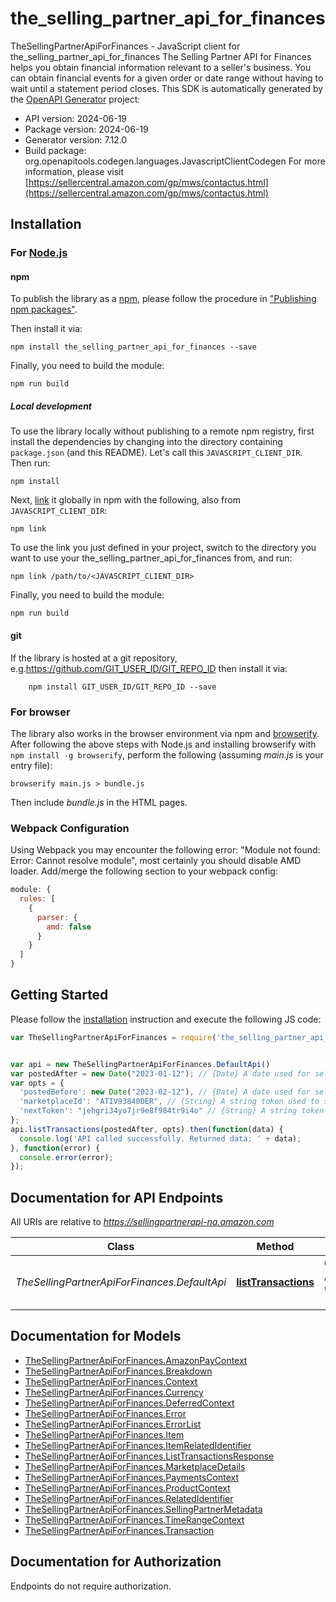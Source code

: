 # the_selling_partner_api_for_finances

TheSellingPartnerApiForFinances - JavaScript client for the_selling_partner_api_for_finances
The Selling Partner API for Finances helps you obtain financial information relevant to a seller's business. You can obtain financial events for a given order or date range without having to wait until a statement period closes.
This SDK is automatically generated by the [OpenAPI Generator](https://openapi-generator.tech) project:

- API version: 2024-06-19
- Package version: 2024-06-19
- Generator version: 7.12.0
- Build package: org.openapitools.codegen.languages.JavascriptClientCodegen
For more information, please visit [https://sellercentral.amazon.com/gp/mws/contactus.html](https://sellercentral.amazon.com/gp/mws/contactus.html)

## Installation

### For [Node.js](https://nodejs.org/)

#### npm

To publish the library as a [npm](https://www.npmjs.com/), please follow the procedure in ["Publishing npm packages"](https://docs.npmjs.com/getting-started/publishing-npm-packages).

Then install it via:

```shell
npm install the_selling_partner_api_for_finances --save
```

Finally, you need to build the module:

```shell
npm run build
```

##### Local development

To use the library locally without publishing to a remote npm registry, first install the dependencies by changing into the directory containing `package.json` (and this README). Let's call this `JAVASCRIPT_CLIENT_DIR`. Then run:

```shell
npm install
```

Next, [link](https://docs.npmjs.com/cli/link) it globally in npm with the following, also from `JAVASCRIPT_CLIENT_DIR`:

```shell
npm link
```

To use the link you just defined in your project, switch to the directory you want to use your the_selling_partner_api_for_finances from, and run:

```shell
npm link /path/to/<JAVASCRIPT_CLIENT_DIR>
```

Finally, you need to build the module:

```shell
npm run build
```

#### git

If the library is hosted at a git repository, e.g.https://github.com/GIT_USER_ID/GIT_REPO_ID
then install it via:

```shell
    npm install GIT_USER_ID/GIT_REPO_ID --save
```

### For browser

The library also works in the browser environment via npm and [browserify](http://browserify.org/). After following
the above steps with Node.js and installing browserify with `npm install -g browserify`,
perform the following (assuming *main.js* is your entry file):

```shell
browserify main.js > bundle.js
```

Then include *bundle.js* in the HTML pages.

### Webpack Configuration

Using Webpack you may encounter the following error: "Module not found: Error:
Cannot resolve module", most certainly you should disable AMD loader. Add/merge
the following section to your webpack config:

```javascript
module: {
  rules: [
    {
      parser: {
        amd: false
      }
    }
  ]
}
```

## Getting Started

Please follow the [installation](#installation) instruction and execute the following JS code:

```javascript
var TheSellingPartnerApiForFinances = require('the_selling_partner_api_for_finances');


var api = new TheSellingPartnerApiForFinances.DefaultApi()
var postedAfter = new Date("2023-01-12"); // {Date} A date used for selecting transactions posted after (or at) a specified time. The date-time must be no later than two minutes before the request was submitted, in ISO 8601 date time format.
var opts = {
  'postedBefore': new Date("2023-02-12"), // {Date} A date used for selecting transactions posted before (but not at) a specified time. The date-time must be later than PostedAfter and no later than two minutes before the request was submitted, in ISO 8601 date time format. If PostedAfter and PostedBefore are more than 180 days apart, no transactions are returned. You must specify the PostedAfter parameter if you specify the PostedBefore parameter. Default: Now minus two minutes.
  'marketplaceId': "ATIV93840DER", // {String} A string token used to select Marketplace ID.
  'nextToken': "jehgri34yo7jr9e8f984tr9i4o" // {String} A string token returned in the response of your previous request.
};
api.listTransactions(postedAfter, opts).then(function(data) {
  console.log('API called successfully. Returned data: ' + data);
}, function(error) {
  console.error(error);
});


```

## Documentation for API Endpoints

All URIs are relative to *https://sellingpartnerapi-na.amazon.com*

Class | Method | HTTP request | Description
------------ | ------------- | ------------- | -------------
*TheSellingPartnerApiForFinances.DefaultApi* | [**listTransactions**](docs/DefaultApi.md#listTransactions) | **GET** /finances/2024-06-19/transactions | 


## Documentation for Models

 - [TheSellingPartnerApiForFinances.AmazonPayContext](docs/AmazonPayContext.md)
 - [TheSellingPartnerApiForFinances.Breakdown](docs/Breakdown.md)
 - [TheSellingPartnerApiForFinances.Context](docs/Context.md)
 - [TheSellingPartnerApiForFinances.Currency](docs/Currency.md)
 - [TheSellingPartnerApiForFinances.DeferredContext](docs/DeferredContext.md)
 - [TheSellingPartnerApiForFinances.Error](docs/Error.md)
 - [TheSellingPartnerApiForFinances.ErrorList](docs/ErrorList.md)
 - [TheSellingPartnerApiForFinances.Item](docs/Item.md)
 - [TheSellingPartnerApiForFinances.ItemRelatedIdentifier](docs/ItemRelatedIdentifier.md)
 - [TheSellingPartnerApiForFinances.ListTransactionsResponse](docs/ListTransactionsResponse.md)
 - [TheSellingPartnerApiForFinances.MarketplaceDetails](docs/MarketplaceDetails.md)
 - [TheSellingPartnerApiForFinances.PaymentsContext](docs/PaymentsContext.md)
 - [TheSellingPartnerApiForFinances.ProductContext](docs/ProductContext.md)
 - [TheSellingPartnerApiForFinances.RelatedIdentifier](docs/RelatedIdentifier.md)
 - [TheSellingPartnerApiForFinances.SellingPartnerMetadata](docs/SellingPartnerMetadata.md)
 - [TheSellingPartnerApiForFinances.TimeRangeContext](docs/TimeRangeContext.md)
 - [TheSellingPartnerApiForFinances.Transaction](docs/Transaction.md)


## Documentation for Authorization

Endpoints do not require authorization.

